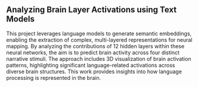 ## Analyzing Brain Layer Activations using Text Models

This project leverages language models to generate semantic embeddings, enabling the extraction of complex, multi-layered representations for neural mapping. By analyzing the contributions of 12 hidden layers within these neural networks, the aim is to predict brain activity across four distinct narrative stimuli. The approach includes 3D visualization of brain activation patterns, highlighting significant language-related activations across diverse brain structures. This work provides insights into how language processing is represented in the brain.
